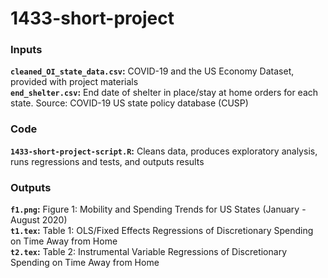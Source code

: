 # 1433-short-project

### Inputs
**`cleaned_OI_state_data.csv`:** COVID-19 and the US Economy Dataset, provided with project materials\
**`end_shelter.csv`:** End date of shelter in place/stay at home orders for each state. Source: COVID-19 US state policy database (CUSP)

### Code
**`1433-short-project-script.R`:** Cleans data, produces exploratory analysis, runs regressions and tests, and outputs results

### Outputs
**`f1.png`:** Figure 1: Mobility and Spending Trends for US States (January - August 2020)\
**`t1.tex`:** Table 1: OLS/Fixed Effects Regressions of Discretionary Spending on Time Away from Home\
**`t2.tex`:** Table 2: Instrumental Variable Regressions of Discretionary Spending on Time Away from Home
